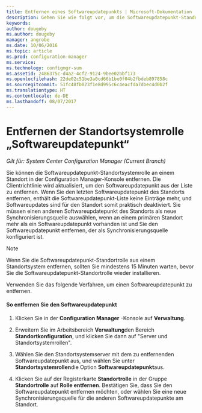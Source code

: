 ```yaml
---
title: Entfernen eines Softwareupdatepunkts | Microsoft-Dokumentation
description: Gehen Sie wie folgt vor, um die Softwareupdatepunkt-Standortsystemrolle an einem Standort in der Configuration Manager-Konsole zu entfernen.
keywords: 
author: dougeby
ms.author: dougeby
manager: angrobe
ms.date: 10/06/2016
ms.topic: article
ms.prod: configuration-manager
ms.service: 
ms.technology: configmgr-sum
ms.assetid: 2486375c-d4a2-4cf2-9124-9bee02bbf173
ms.openlocfilehash: 22de02c51be3a0cd66b1be0f04b2fbdeb897858c
ms.sourcegitcommit: 51fc48fb023f1e8d995c6c4eacfda7dbec4d0b2f
ms.translationtype: HT
ms.contentlocale: de-DE
ms.lasthandoff: 08/07/2017
---
```

#  <a name="BKMK_RemoveSUP"></a> Entfernen der Standortsystemrolle „Softwareupdatepunkt“  

*Gilt für: System Center Configuration Manager (Current Branch)*

Sie können die Softwareupdatepunkt-Standortsystemrolle an einem Standort in der Configuration Manager-Konsole entfernen. Die Clientrichtlinie wird aktualisiert, um den Softwareupdatepunkt aus der Liste zu entfernen. Wenn Sie den letzten Softwareupdatepunkt des Standorts entfernen, enthält die Softwareupdatepunkt-Liste keine Einträge mehr, und Softwareupdates sind für den Standort somit praktisch deaktiviert. Sie müssen einen anderen Softwareupdatepunkt des Standorts als neue Synchronisierungsquelle auswählen, wenn an einem primären Standort mehr als ein Softwareupdatepunkt vorhanden ist und Sie den Softwareupdatepunkt entfernen, der als Synchronisierungsquelle konfiguriert ist.  

> [!NOTE]  
>  Wenn Sie die Softwareupdatepunkt-Standortrolle aus einem Standortsystem entfernen, sollten Sie mindestens 15 Minuten warten, bevor Sie die Softwareupdatepunkt-Standortrolle wieder installieren.  

 Verwenden Sie das folgende Verfahren, um einen Softwareupdatepunkt zu entfernen.  

#### <a name="to-remove-the-software-update-point"></a>So entfernen Sie den Softwareupdatepunkt  

1.  Klicken Sie in der **Configuration Manager** -Konsole auf **Verwaltung**.  

2.  Erweitern Sie im Arbeitsbereich **Verwaltung**den Bereich **Standortkonfiguration**, und klicken Sie dann auf "Server und Standortsystemrollen".  

3.  Wählen Sie den Standortsystemserver mit dem zu entfernenden Softwareupdatepunkt aus, und wählen Sie unter **Standortsystemrollen**die Option **Softwareupdatepunkt**aus.  

4.  Klicken Sie auf der Registerkarte **Standortrolle** in der Gruppe **Standortrolle** auf **Rolle entfernen**. Bestätigen Sie, dass Sie den Softwareupdatepunkt entfernen möchten, oder wählen Sie eine neue Synchronisierungsquelle für die anderen Softwareupdatepunkte am Standort.  
